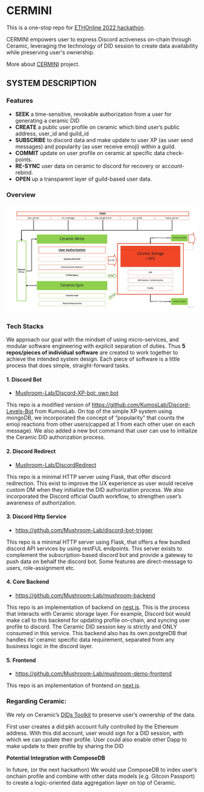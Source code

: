 # CERMINI

This is a one-stop repo for [ETHOnline 2022 hackathon](https://online.ethglobal.com/).

CERMINI empowers user to express Discord activeness on-chain through Ceramic, leveraging the technology of DID session to create data availability while preserving user's ownership.

More about [CERMINI](https://ethglobal.com/showcase/cermini-x9wth) project.

## SYSTEM DESCRIPTION

### Features

- **SEEK** a time-sensitive, revokable authorization from a user for generating a ceramic DID
- **CREATE** a public user profile on ceramic which bind user’s public address, user_id and guild_id
- **SUBSCRIBE** to discord data and make update to user XP (as user send messages) and popularity (as user receive emoji) within a guild.
- **COMMIT** update on user profile on ceramic at specific data check-points.
- **RE-SYNC** user data on ceramic to discord for recovery or account-rebind.
- **OPEN** up a transparent layer of guild-based user data.


### Overview

![Untitled](architecture.jpeg)


### Tech Stacks

We approach our goal with the mindset of using micro-services, and modular software engineering with explicit separation of duties. Thus **5 repos/pieces of individual software** are created to work together to achieve the intended system design. Each piece of software is a little process that does simple, straight-forward tasks.


####  **1. Discord Bot**

- [Mushroom-Lab/Discord-XP-bot: own bot](https://github.com/Mushroom-Lab/Discord-XP-bot)

This repo is a modified version of https://github.com/KumosLab/Discord-Levels-Bot from KumosLab. On top of the simple XP system using mongoDB, we incorporated the concept of “popularity” that counts the emoji reactions from other users(capped at 1 from each other user on each message). We also added a new bot command that user can use to initialize the Ceramic DID authorization process.


#### **2. Discord Redirect** 

- [Mushroom-Lab/DiscordRedirect](https://github.com/Mushroom-Lab/DiscordRedirect)

This repo is a minimal HTTP server using Flask, that offer discord redirection. This exist to improve the UX experience as user would receive custom DM when they initialize the DID authorization process. We also incorporated the Discord official Oauth workflow, to strengthen user’s awareness of authorization. 


#### **3. Discord Http Service**

- https://github.com/Mushroom-Lab/discord-bot-trigger

This repo is a minimal HTTP server using Flask, that offers a few bundled discord API services by using restFUL endpoints. This server exists to complement the subscription-based discord bot and provide a gateway to push data on behalf the discord bot. Some features are direct-message to users, role-assignment etc.


#### **4. Core** **Backend**

- https://github.com/Mushroom-Lab/mushroom-backend

This repo is an implementation of backend on [nest.js](https://nestjs.com/). This is the process that interacts with Ceramic storage layer. For example, Discord bot would make call to this backend for updating profile on-chain, and syncing user profile to discord. The Ceramic DID session key is strictly and ONLY consumed in this service. This backend also has its own postgreDB that handles its’ ceramic specific data requirement, separated from any business logic in the discord layer.


#### **5. Frontend**

- https://github.com/Mushroom-Lab/mushroom-demo-frontend

This repo is an implementation of frontend on [next.js](https://nextjs.org/). 


### **Regarding Ceramic:**

We rely on Ceramic’s [DIDs Toolkit](https://did.js.org/) to preserve user’s ownership of the data. 

First user creates a did:pkh account fully controlled by the Ethereum address. With this did account, user would sign for a DID session, with which we can update their profile. User could also enable other Dapp to make update to their profile  by sharing the DID 

**Potential Integration with ComposeDB**

In future, (or the next hackathon) We would use ComposeDB to index user’s onchain profile and combine with other data models (e.g. Gitcoin Passport) to create a logic-oriented data aggregation layer on top of Ceramic.
